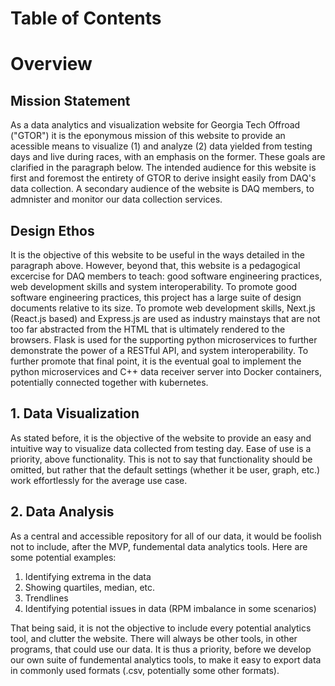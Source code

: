 # Table of Contents



# Overview

## Mission Statement

As a data analytics and visualization website for Georgia Tech Offroad ("GTOR") it is the eponymous mission of this website to provide an acessible means to visualize (1) and analyze (2) data yielded from testing days and live during races, with an emphasis on the former. These goals are clarified in the paragraph below. The intended audience for this website is first and foremost the entirety of GTOR to derive insight easily from DAQ's data collection. A secondary audience of the website is DAQ members, to admnister and monitor our data collection services.


## Design Ethos

It is the objective of this website to be useful in the ways detailed in the paragraph above. However, beyond that, this website is a pedagogical excercise for DAQ members to teach: good software engineering practices, web development skills and system interoperability. To promote good software engineering practices, this project has a large suite of design documents relative to its size. To promote web development skills, Next.js (React.js based) and Express.js are used as industry mainstays that are not too far abstracted from the HTML that is ultimately rendered to the browsers. Flask is used for the supporting python microservices to further demonstrate the power of a RESTful API, and system interoperability. To further promote that final point, it is the eventual goal to implement the python microservices and C++ data receiver server into Docker containers, potentially connected together with kubernetes.

## 1. Data Visualization

As stated before, it is the objective of the website to provide an easy and intuitive way to visualize data collected from testing day. Ease of use is a priority, above functionality. This is not to say that functionality should be omitted, but rather that the default settings (whether it be user, graph, etc.) work effortlessly for the average use case. 

## 2. Data Analysis

As a central and accessible repository for all of our data, it would be foolish not to include, after the MVP, fundemental data analytics tools. Here are some potential examples:

1. Identifying extrema in the data
1. Showing quartiles, median, etc.
1. Trendlines
1. Identifying potential issues in data (RPM imbalance in some scenarios)

That being said, it is not the objective to include every potential analytics tool, and clutter the website. There will always be other tools, in other programs, that could use our data. It is thus a priority, before we develop our own suite of fundemental analytics tools, to make it easy to export data in commonly used formats (.csv, potentially some other formats). 